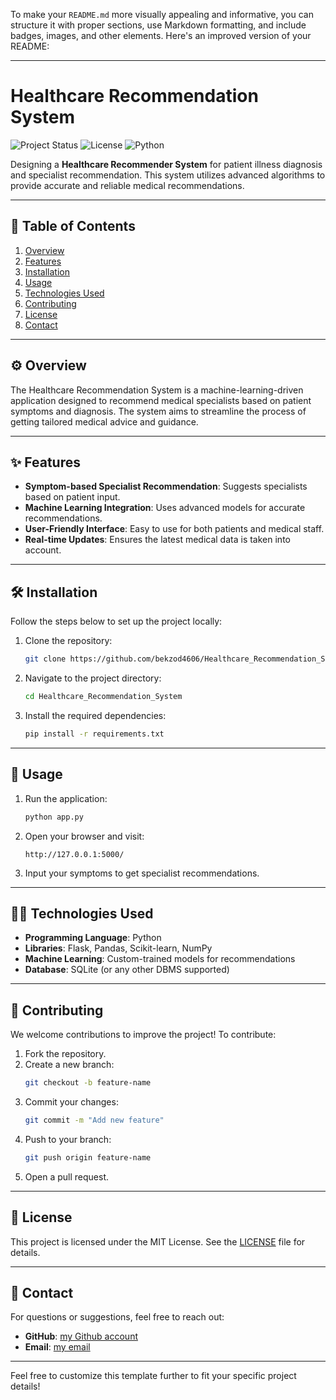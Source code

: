 To make your `README.md` more visually appealing and informative, you can structure it with proper sections, use Markdown formatting, and include badges, images, and other elements. Here's an improved version of your README:

---

# Healthcare Recommendation System

![Project Status](https://img.shields.io/badge/Status-Active-brightgreen)
![License](https://img.shields.io/badge/License-MIT-blue)
![Python](https://img.shields.io/badge/Python-3.x-blue)

Designing a **Healthcare Recommender System** for patient illness diagnosis and specialist recommendation. This system utilizes advanced algorithms to provide accurate and reliable medical recommendations.

---

## 📖 Table of Contents
1. [Overview](#overview)
2. [Features](#features)
3. [Installation](#installation)
4. [Usage](#usage)
5. [Technologies Used](#technologies-used)
6. [Contributing](#contributing)
7. [License](#license)
8. [Contact](#contact)

---

## ⚙️ Overview

The Healthcare Recommendation System is a machine-learning-driven application designed to recommend medical specialists based on patient symptoms and diagnosis. The system aims to streamline the process of getting tailored medical advice and guidance.

---

## ✨ Features

- **Symptom-based Specialist Recommendation**: Suggests specialists based on patient input.
- **Machine Learning Integration**: Uses advanced models for accurate recommendations.
- **User-Friendly Interface**: Easy to use for both patients and medical staff.
- **Real-time Updates**: Ensures the latest medical data is taken into account.

---

## 🛠️ Installation

Follow the steps below to set up the project locally:

1. Clone the repository:
   ```bash
   git clone https://github.com/bekzod4606/Healthcare_Recommendation_System.git
   ```
2. Navigate to the project directory:
   ```bash
   cd Healthcare_Recommendation_System
   ```
3. Install the required dependencies:
   ```bash
   pip install -r requirements.txt
   ```

---

## 🚀 Usage

1. Run the application:
   ```bash
   python app.py
   ```
2. Open your browser and visit:
   ```
   http://127.0.0.1:5000/
   ```
3. Input your symptoms to get specialist recommendations.

---

## 🧑‍💻 Technologies Used

- **Programming Language**: Python
- **Libraries**: Flask, Pandas, Scikit-learn, NumPy
- **Machine Learning**: Custom-trained models for recommendations
- **Database**: SQLite (or any other DBMS supported)

---

## 🤝 Contributing

We welcome contributions to improve the project! To contribute:

1. Fork the repository.
2. Create a new branch:
   ```bash
   git checkout -b feature-name
   ```
3. Commit your changes:
   ```bash
   git commit -m "Add new feature"
   ```
4. Push to your branch:
   ```bash
   git push origin feature-name
   ```
5. Open a pull request.

---

## 📜 License

This project is licensed under the MIT License. See the [LICENSE](LICENSE) file for details.

---

## 📩 Contact

For questions or suggestions, feel free to reach out:

- **GitHub**: [my Github account](https://github.com/bekzod4606)
- **Email**: [my email](mailto:bdmbzd99m27z259p@studenti.unime.it)

---

Feel free to customize this template further to fit your specific project details!
